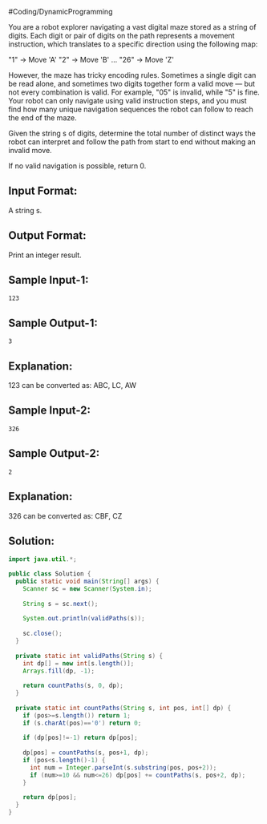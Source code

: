 #Coding/DynamicProgramming 

You are a robot explorer navigating a vast digital maze stored as a string of digits. Each digit or pair of digits on the path represents a movement instruction, which translates to a specific direction using the following map:

"1" -> Move 'A'
"2" -> Move 'B'
...
"26" -> Move 'Z'

However, the maze has tricky encoding rules. Sometimes a single digit can be read alone, and sometimes two digits together form a valid move — but not every combination is valid. For example, "05" is invalid, while "5" is fine. Your robot can only navigate using valid instruction steps, and you must find how many unique navigation sequences the robot can follow to reach the end of the maze.

Given the string s of digits, determine the total number of distinct ways the robot can interpret and follow the path from start to end without making an invalid move.

If no valid navigation is possible, return 0.

Input Format:
-------------
A string s.

Output Format:
--------------
Print an integer result.

Sample Input-1:
---------------
```
123
```

Sample Output-1:
----------------
```
3
```

Explanation:
------------
123 can be converted as: ABC, LC, AW


Sample Input-2:
---------------
```
326
```

Sample Output-2:
----------------
```
2
```

Explanation:
------------
326 can be converted as: CBF, CZ

## Solution:

```java
import java.util.*;

public class Solution {
  public static void main(String[] args) {
    Scanner sc = new Scanner(System.in);
    
    String s = sc.next();
    
    System.out.println(validPaths(s));
    
    sc.close();
  }
  
  private static int validPaths(String s) {
    int dp[] = new int[s.length()];
    Arrays.fill(dp, -1);
    
    return countPaths(s, 0, dp);
  }
  
  private static int countPaths(String s, int pos, int[] dp) {
    if (pos>=s.length()) return 1;
    if (s.charAt(pos)=='0') return 0;
    
    if (dp[pos]!=-1) return dp[pos];
    
    dp[pos] = countPaths(s, pos+1, dp);
    if (pos<s.length()-1) {
      int num = Integer.parseInt(s.substring(pos, pos+2));
      if (num>=10 && num<=26) dp[pos] += countPaths(s, pos+2, dp);
    }
    
    return dp[pos];
  }
}
```